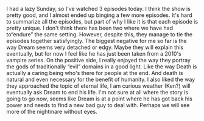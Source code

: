 I had a lazy Sunday, so I've watched 3 episodes today. I think the show is pretty good, and I almost ended up binging a few more episodes. It's hard to summarize all the episodes, but part of why I like it is that each episode is pretty unique. I don't think there has been two where we have had to“endure” the same setting. However, despite this, they manage to tie the episodes together satisfyingly. The biggest negative for me so far is the way Dream seems very detached or edgy. Maybe they will explain this eventually, but for now I feel like he has just been taken from a 2010's vampire series. On the positive side, I really enjoyed the way they portray the gods of traditionally “evil” domains in a good light. Like the way Death is actually a caring being who's there for people at the end. And death is natural and even necessary for the benefit of humanity. I also liked the way they approached the topic of eternal life, I am curious weather (Ken?) will eventually ask Dream to end his life. I'm not sure at all where the story is going to go now, seems like Dream is at a point where he has got back his power and needs to find a new bad guy to deal with. Perhaps we will see more of the nightmare without eyes.